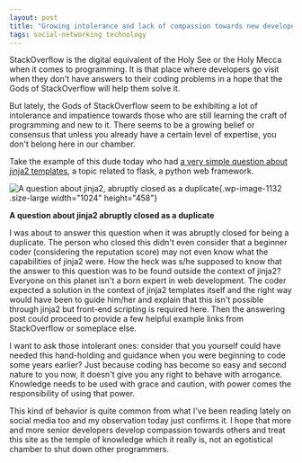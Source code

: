 ```yaml
---
layout: post
title: "Growing intolerance and lack of compassion towards new developers on StackOverflow"
tags: social-networking technology
---
```


StackOverflow is the digital equivalent of the Holy See or the Holy Mecca when it comes to programming. It is that place where developers go visit when they don't have answers to their coding problems in a hope that the Gods of StackOverflow will help them solve it.<!--more-->

But lately, the Gods of StackOverflow seem to be exhibiting a lot of intolerance and impatience towards those who are still learning the craft of programming and new to it. There seems to be a growing belief or consensus that unless you already have a certain level of expertise, you don't belong here in our chamber.

Take the example of this dude today who had [a very simple question about jinja2 templates](https://stackoverflow.com/q/56167254/849365), a topic related to flask, a python web framework.

![A question about jinja2, abruptly closed as a duplicate](/uploads/2019/05/so_closed_incorrectly-1024x458.png){.wp-image-1132 .size-large width="1024" height="458"}

**A question about jinja2 abruptly closed as a duplicate**

I was about to answer this question when it was abruptly closed for being a duplicate. The person who closed this didn't even consider that a beginner coder (considering the reputation score) may not even know what the capabilities of jinja2 were. How the heck was s/he supposed to know that the answer to this question was to be found outside the context of jinja2? Everyone on this planet isn't a born expert in web development. The coder expected a solution in the context of jinja2 templates itself and the right way would have been to guide him/her and explain that this isn't possible through jinja2 but front-end scripting is required here. Then the answering post could proceed to provide a few helpful example links from StackOverflow or someplace else.

I want to ask those intolerant ones: consider that you yourself could have needed this hand-holding and guidance when you were beginning to code some years earlier? Just because coding has become so easy and second nature to you now, it doesn't give you any right to behave with arrogance. Knowledge needs to be used with grace and caution, with power comes the responsibility of using that power.

This kind of behavior is quite common from what I've been reading lately on social media too and my observation today just confirms it. I hope that more and more senior developers develop compassion towards others and treat this site as the temple of knowledge which it really is, not an egotistical chamber to shut down other programmers.
